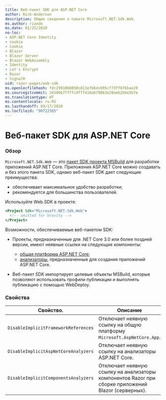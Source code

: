 ```yaml
---
title: Веб-пакет SDK для ASP.NET Core
author: Rick-Anderson
description: Общие сведения о пакете Microsoft.NET.Sdk.Web.
ms.author: riande
ms.date: 01/25/2020
no-loc:
- ASP.NET Core Identity
- cookie
- Cookie
- Blazor
- Blazor Server
- Blazor WebAssembly
- Identity
- Let's Encrypt
- Razor
- SignalR
uid: razor-pages/web-sdk
ms.openlocfilehash: fdc2991060050c813efb6dc895cf73ff876bae29
ms.sourcegitcommit: 24106b7ffffc9fff410a679863e28aeb2bbe5b7e
ms.translationtype: HT
ms.contentlocale: ru-RU
ms.lasthandoff: 09/17/2020
ms.locfileid: "90722505"
---
```

# <a name="aspnet-core-web-sdk"></a>Веб-пакет SDK для ASP.NET Core

### <a name="overview"></a>Обзор

`Microsoft.NET.Sdk.Web` — это [пакет SDK проекта MSBuild](/visualstudio/msbuild/how-to-use-project-sdk) для разработки приложений ASP.NET Core. Приложения ASP.NET Core можно создавать и без этого пакета SDK, однако веб-пакет SDK дает следующие преимущества:

* обеспечивает максимальное удобство разработки;
* рекомендуется для большинства пользователей.

Используйте Web.SDK в проекте:

  ```xml
  <Project Sdk="Microsoft.NET.Sdk.Web">
    <!-- omitted for brevity -->
  </Project>
  ```

Возможности, обеспечиваемые веб-пакетом SDK:

* Проекты, предназначенные для .NET Core 3.0 или более поздней версии, имеют неявные ссылки на следующие компоненты:

  * [общая платформа ASP.NET Core](xref:fundamentals/metapackage-app);
  * [анализаторы](/visualstudio/extensibility/getting-started-with-roslyn-analyzers), предназначенные для создания приложений ASP.NET Core.
* Веб-пакет SDK импортирует целевые объекты MSBuild, которые позволяют использовать профили публикации и выполнять публикацию с помощью WebDeploy.

### <a name="properties"></a>Свойства

| Свойство. | Описание |
| -------- | ----------- |
| `DisableImplicitFrameworkReferences` | Отключает неявную ссылку на общую платформу `Microsoft.AspNetCore.App`. |
| `DisableImplicitAspNetCoreAnalyzers` | Отключает неявную ссылку на анализаторы ASP.NET Core. |
| `DisableImplicitComponentsAnalyzers` | Отключает неявную ссылку на анализаторы компонентов Razor при сборке приложений Blazor (серверных). |
